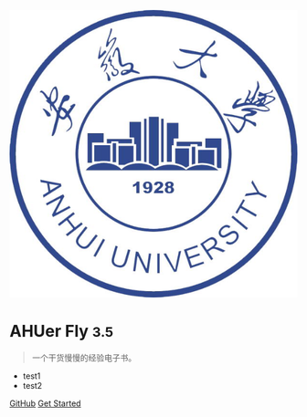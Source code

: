 <!-- _coverpage.md -->

![logo](_media/ahu_logo.jpg)

# AHUer Fly <small>3.5</small>

> 一个干货慢慢的经验电子书。

- test1
- test2

[GitHub](https://github.com/xiaohai99/ahuf)
[Get Started](https://xiaohai99.github.io/ahuf/#/?id=安大飞跃)
